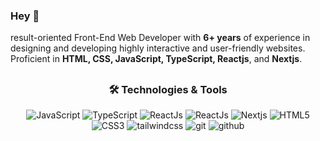 ### Hey 👋

result-oriented Front-End Web Developer with **6+ years** of 
experience in designing and developing highly interactive and 
user-friendly websites. Proficient in **HTML, CSS, JavaScript, 
TypeScript, Reactjs**, and **Nextjs**. 
##
<!--
 ### 🛠️ Technologies & Tools
-->
<div align="center">
<h3>🛠️ Technologies & Tools</h3>
</div>

<p align="center"> 
   <img alt="JavaScript" src="https://img.shields.io/badge/javascript-%23323330.svg?&style=for-the-badge&logo=javascript&logoColor=%23F7DF1E" />
  <img alt="TypeScript" src="https://img.shields.io/badge/TypeScript-007ACC?style=for-the-badge&logo=typescript&logoColor=white" />
     <img alt="ReactJs" src="https://img.shields.io/badge/jquery-%230769AD.svg?style=for-the-badge&logo=jquery&logoColor=white" />

   <img alt="ReactJs" src="https://img.shields.io/badge/React-20232A?style=for-the-badge&logo=react&logoColor=61DAFB" />
   <img alt="Nextjs" src="https://img.shields.io/badge/NextJS-black?style=for-the-badge&logo=next.js&logoColor=white" />
   <img alt="HTML5" src="https://img.shields.io/badge/html5-%23E34F26.svg?&style=for-the-badge&logo=html5&logoColor=white" />
 <img alt="CSS3" src="https://img.shields.io/badge/css3-%231572B6.svg?&style=for-the-badge&logo=css3&logoColor=white" />
  <img alt="tailwindcss" src="https://img.shields.io/badge/tailwindcss-%2338B2AC.svg?style=for-the-badge&logo=tailwind-css&logoColor=white" />
    <img alt="git" src="https://img.shields.io/badge/GIT-E44C30?style=for-the-badge&logo=git&logoColor=white" />
 <img alt="github" src="https://img.shields.io/badge/GitHub-100000?style=for-the-badge&logo=github&logoColor=white" />
    
  <!-- <img alt="MongoDB" src="https://img.shields.io/badge/MongoDB-white?style=for-the-badge&logo=mongodb&logoColor=4EA94B" />
   -->
</p>



<!--
**sably/sably** is a ✨ _special_ ✨ repository because its `README.md` (this file) appears on your GitHub profile.

Here are some ideas to get you started:

- 🔭 I’m currently working on ...
- 🌱 I’m currently learning ...
- 👯 I’m looking to collaborate on ...
- 🤔 I’m looking for help with ...
- 💬 Ask me about ...
- 📫 How to reach me: ...
- 😄 Pronouns: ...
- ⚡ Fun fact: ...
-->
